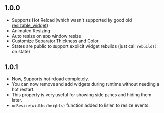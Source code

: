 ## 1.0.0

- Supports Hot Reload (which wasn't supported by good old [resizable_widget](https://pub.dev/packages/resizable_widget))
- Animated Resizing
- Auto resize on app window resize
- Customize Separator Thickness and Color
- States are public to support explicit widget rebuilds (just call `rebuild()` on state)

## 1.0.1

- Now, Supports hot reload completely.
- You can now remove and add widgets during runtime without needing a hot restart.
- This property is very useful for showing side panes and hiding them later.
- `onResize(widths/heights)` function added to listen to resize events.
